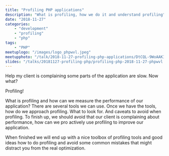 ```yaml
---
title: "Profiling PHP applications"
description: "What is profiling, how we do it and understand profiling"
date: "2018-11-27"
categories:
    - "development"
    - "profiling"
    - "php"
tags:
    - "PHP"
meetuplogo: "/images/logo_phpwvl.jpeg"
meetupphoto: "/talk/2018-11-27-profiling-php-applications/DtCQL-9WoAAKIlq.jpg"
slides: "/talks/20181127-profiling-php/profiling-php-2018-11-27-phpwvl.pdf"
---
```


Help my client is complaining some parts of the application are slow. Now what?

<!--more-->

Profiling!

What is profiling and how can we measure the performance of our application?
There are several tools we can use. Once we have the tools, how do we approach
profiling. What to look for. And caveats to avoid when profiling. To finish up,
we should avoid that our client is complaining about performance, how can we
pro actively use profiling to improve our application.

When finished we will end up with a nice toolbox of profiling tools and good
ideas how to do profiling and avoid some common mistakes that might distract
you from the real optimization.
